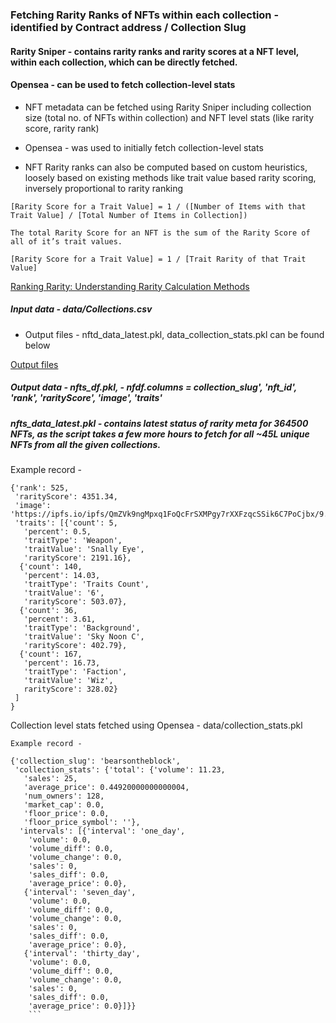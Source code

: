 ### Fetching Rarity Ranks of NFTs within each collection - identified by Contract address / Collection Slug

#### Rarity Sniper - contains rarity ranks and rarity scores at a NFT level, within each collection, which can be directly fetched.

#### Opensea - can be used to fetch collection-level stats


- NFT metadata can be fetched using Rarity Sniper including collection size (total no. of NFTs within collection) and NFT level stats (like rarity score, rarity rank)

- Opensea - was used to initially fetch collection-level stats

- NFT Rarity ranks can also be computed based on custom heuristics, loosely based on existing methods like trait value based rarity scoring, inversely proportional to rarity ranking


```
[Rarity Score for a Trait Value] = 1 / ([Number of Items with that Trait Value] / [Total Number of Items in Collection])

The total Rarity Score for an NFT is the sum of the Rarity Score of all of it’s trait values.

[Rarity Score for a Trait Value] = 1 / [Trait Rarity of that Trait Value]
```

[Ranking Rarity: Understanding Rarity Calculation Methods](https://raritytools.medium.com/ranking-rarity-understanding-rarity-calculation-methods-86ceaeb9b98c)


##### Input data - data/Collections.csv

- Output files - nftd_data_latest.pkl, data_collection_stats.pkl can be found below

[Output files ](https://drive.google.com/drive/folders/1EZfFEajrYSvyTm89OOFjIpRzs177Stbh?usp=drive_link)

##### Output data - nfts_df.pkl, - nfdf.columns = collection_slug', 'nft_id', 'rank', 'rarityScore', 'image', 'traits'

##### nfts_data_latest.pkl - contains latest status of rarity meta for 364500 NFTs, as the script takes a few more hours to fetch for all ~45L unique NFTs from all the given collections.

Example record - 

```
{'rank': 525,
 'rarityScore': 4351.34,
 'image': 'https://ipfs.io/ipfs/QmZVk9ngMpxq1FoQcFrSXMPgy7rXXFzqcSSik6C7PoCjbx/9.png',
 'traits': [{'count': 5,
   'percent': 0.5,
   'traitType': 'Weapon',
   'traitValue': 'Snally Eye',
   'rarityScore': 2191.16},
  {'count': 140,
   'percent': 14.03,
   'traitType': 'Traits Count',
   'traitValue': '6',
   'rarityScore': 503.07},
  {'count': 36,
   'percent': 3.61,
   'traitType': 'Background',
   'traitValue': 'Sky Noon C',
   'rarityScore': 402.79},
  {'count': 167,
   'percent': 16.73,
   'traitType': 'Faction',
   'traitValue': 'Wiz',
   rarityScore': 328.02}
 ]
}
```

Collection level stats fetched using Opensea - data/collection_stats.pkl

```
Example record -

{'collection_slug': 'bearsontheblock',
 'collection_stats': {'total': {'volume': 11.23,
   'sales': 25,
   'average_price': 0.44920000000000004,
   'num_owners': 128,
   'market_cap': 0.0,
   'floor_price': 0.0,
   'floor_price_symbol': ''},
  'intervals': [{'interval': 'one_day',
    'volume': 0.0,
    'volume_diff': 0.0,
    'volume_change': 0.0,
    'sales': 0,
    'sales_diff': 0.0,
    'average_price': 0.0},
   {'interval': 'seven_day',
    'volume': 0.0,
    'volume_diff': 0.0,
    'volume_change': 0.0,
    'sales': 0,
    'sales_diff': 0.0,
    'average_price': 0.0},
   {'interval': 'thirty_day',
    'volume': 0.0,
    'volume_diff': 0.0,
    'volume_change': 0.0,
    'sales': 0,
    'sales_diff': 0.0,
    'average_price': 0.0}]}}
    ```
